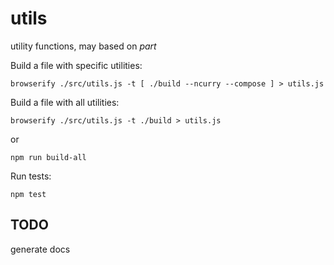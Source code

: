 utils
=====

utility functions, may based on _part_

Build a file with specific utilities:

`browserify ./src/utils.js -t [ ./build --ncurry --compose ] > utils.js`

Build a file with all utilities:

`browserify ./src/utils.js -t ./build > utils.js`

or

`npm run build-all`

Run tests:

`npm test`

## TODO

generate docs